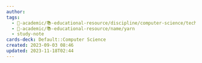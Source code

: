 ```yaml
---
author: 
tags:
  - 🔴-academic/📚-educational-resource/discipline/computer-science/technology/yarn
  - 🔴-academic/📚-educational-resource/name/yarn
  - study-note
cards-deck: Default::Computer Science
created: 2023-09-03 08:46
updated: 2023-11-18T02:44
---
```




